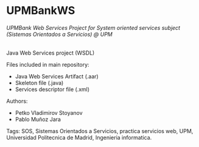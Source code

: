 # UPMBankWS
###### UPMBank Web Services Project for System oriented services subject (Sistemas Orientados a Servicios) @ UPM

Java Web Services project (WSDL)

Files included in main repository:
* Java Web Services Artifact (.aar)
* Skeleton file (.java)
* Services descriptor file (.xml)


Authors:
* Petko Vladimirov Stoyanov
* Pablo Muñoz Jara

Tags: SOS, Sistemas Orientados a Servicios, practica servicios web, UPM, Universidad Politecnica de Madrid, Ingenieria informatica.

